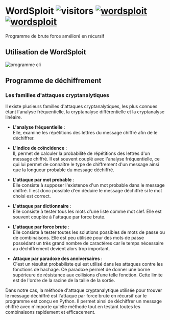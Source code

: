 # WordSploit ![visitors](https://visitor-badge.glitch.me/badge?page_id=page.id=thisiskeanyvy.wordsploit) [![wordsploit](https://img.shields.io/github/languages/top/thisiskeanyvy/wordsploit)](https://github.com/thisiskeanyvy/wordsploit) [![wordsploit](https://img.shields.io/github/license/thisiskeanyvy/wordsploit)](https://github.com/thisiskeanyvy/wordsploit)
Programme de brute force amélioré en récursif

## Utilisation de WordSploit

![programme cli](https://zupimages.net/up/20/48/eiey.png)

## Programme de déchiffrement
### Les familles d'attaques cryptanalytiques
Il existe plusieurs familles d'attaques cryptanalytiques, les plus connues étant l'analyse fréquentielle, la cryptanalyse différentielle et la cryptanalyse linéaire.

- **L'analyse fréquentielle** :  
Elle, examine les répétitions des lettres du message chiffré afin de le déchiffrer.

- **L'indice de coïncidence** :  
Il, permet de calculer la probabilité de répétitions des lettres d'un message chiffré. Il est souvent couplé avec l'analyse fréquentielle, ce qui lui permet de connaître le type de chiffrement d'un message ainsi que la longueur probable du message déchiffré.

- **L'attaque par mot probable** :  
Elle consiste à supposer l'existence d'un mot probable dans le message chiffré. Il est donc possible d'en déduire le message déchiffré si le mot choisi est correct.

- **L'attaque par dictionnaire** :  
Elle consiste à tester tous les mots d'une liste comme mot clef. Elle est souvent couplée à l'attaque par force brute.

- **L'attaque par force brute** :  
Elle consiste à tester toutes les solutions possibles de mots de passe ou de combinaisons. Elle est peu utilisée pour des mots de passe possédant un très grand nombre de caractères car le temps nécessaire au déchiffrement devient alors trop important.

- **Attaque par paradoxe des anniversaires** :  
C'est un résultat probabiliste qui est utilisé dans les attaques contre les fonctions de hachage. Ce paradoxe permet de donner une borne supérieure de résistance aux collisions d’une telle fonction. Cette limite est de l'ordre de la racine de la taille de la sortie.

Dans notre cas, la méthode d'attaque cryptanalytique utilisée pour trouver le message déchiffré est l'attaque par force brute en récursif car le programme est conçu en Python. Il permet ainsi de déchiffrer un message chiffré avec n'importe qu'elle méthode tout en testant toutes les combinaisons rapidement et efficacement.
